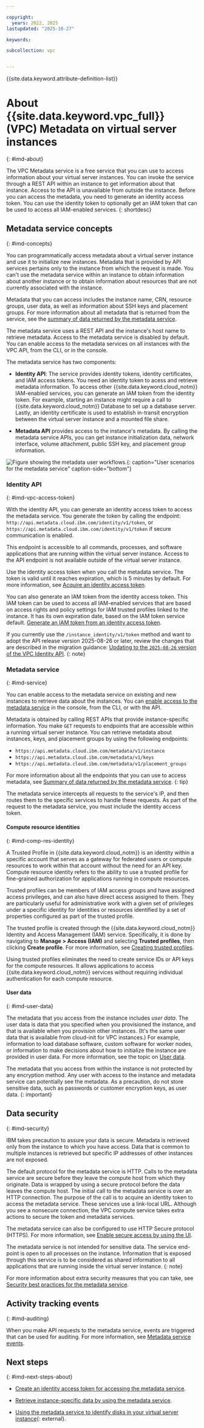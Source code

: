 ```yaml
---

copyright:
  years: 2022, 2025
lastupdated: "2025-10-27"

keywords:

subcollection: vpc


---
```


{{site.data.keyword.attribute-definition-list}}

# About {{site.data.keyword.vpc_full}} (VPC) Metadata on virtual server instances
{: #imd-about}

The VPC Metadata service is a free service that you can use to access information about your virtual server instances. You can invoke the service through a REST API within an instance to get information about that instance. Access to the API is unavailable from outside the instance. Before you can access the metadata, you need to generate an identity access token. You can use the identity token to optionally get an IAM token that can be used to access all IAM-enabled services.
{: shortdesc}

## Metadata service concepts
{: #imd-concepts}

You can programmatically access metadata about a virtual server instance and use it to initialize new instances. Metadata that is provided by API services pertains only to the instance from which the request is made. You can't use the metadata service within an instance to obtain information about another instance or to obtain information about resources that are not currently associated with the instance.

Metadata that you can access includes the instance name, CRN, resource groups, user data, as well as information about SSH keys and placement groups. For more information about all metadata that is returned from the service, see the [summary of data returned by the metadata service](/docs/vpc?topic=vpc-imd-metadata-summary).

The metadata service uses a REST API and the instance's host name to retrieve metadata. Access to the metadata service is disabled by default. You can enable access to the metadata services on all instances with the VPC API, from the CLI, or in the console.

The metadata service has two components:

* **Identity API**: The service provides identity tokens, identity certificates, and IAM access tokens. You need an identity token to acess and retrieve metadata information. To access other {{site.data.keyword.cloud_notm}} IAM-enabled services, you can generate an IAM token from the identity token. For example, starting an instance might require a call to {{site.data.keyword.cloud_notm}} Database to set up a database server. Lastly, an identity certificate is used to establish in-transit encryption between the virtual server instance and a mounted file share.

* **Metadata API** provides access to the instance's metadata. By calling the metadata service APIs, you can get instance initialization data, network interface, volume attachment, public SSH key, and placement group information.

![Figure showing the metadata user workflows.](/images/metadata-service-user-workflow.png "Figure showing the metadata user workflows."){: caption="User scenarios for the metadata service" caption-side="bottom"}

### Identity API
{: #imd-vpc-access-token}

With the identity API, you can generate an identity access token to access the metadata service. You generate the token by calling the endpoint: `http://api.metadata.cloud.ibm.com/identity/v1/token`, or `https://api.metadata.cloud.ibm.com/identity/v1/token` if secure communication is enabled.

This endpoint is accessible to all commands, processes, and software applications that are running within the virtual server instance. Access to the API endpoint is not available outside of the virtual server instance.

Use the identity access token when you call the metadata service. The token is valid until it reaches expiration, which is 5 minutes by default. For more information, see [Acquire an identity access token](/docs/vpc?topic=vpc-imd-identity-operations#imd-json-token).

You can also generate an IAM token from the identity access token. This IAM token can be used to access all IAM-enabled services that are based on access rights and policy settings for IAM trusted profiles linked to the instance. It has its own expiration date, based on the IAM token service default. [Generate an IAM token from an identity access token](/docs/vpc?topic=vpc-imd-identity-operations#imd-token-exchange).

If you currently use the `/instance_identity/v1/token` method and want to adopt the API release version 2025-08-26 or later, review the changes that are described in the migration guidance: [Updating to the `2025-08-26` version of the VPC Identity API](/docs/vpc?topic=vpc-2025-08-26-migration-metadata-identity).
{: note}

### Metadata service
{: #imd-service}

You can enable access to the metadata service on existing and new instances to retrieve data about the instances. You can [enable access to the metadata service](/docs/vpc?topic=vpc-imd-configure-service&interface=ui#imd-metadata-service-enable) in the console, from the CLI, or with the API.

Metadata is obtained by calling REST APIs that provide instance-specific information. You make `GET` requests to endpoints that are accessible within a running virtual server instance. You can retrieve metadata about instances, keys, and placement groups by using the following endpoints:

* `https://api.metadata.cloud.ibm.com/metadata/v1/instance`
* `https://api.metadata.cloud.ibm.com/metadata/v1/keys`
* `https://api.metadata.cloud.ibm.com/metadata/v1/placement_groups`

For more information about all the endpoints that you can use to access metadata, see [Summary of data returned by the metadata service](/docs/vpc?topic=vpc-imd-metadata-summary).
{: tip}

The metadata service intercepts all requests to the service's IP, and then routes them to the specific services to handle these requests. As part of the request to the metadata service, you must include the identity access token.

#### Compute resource identities
{: #imd-comp-res-identity}

A Trusted Profile in {{site.data.keyword.cloud_notm}} is an identity within a specific account that serves as a gateway for federated users or compute resources to work within that account without the need for an API key. Compute resource identity refers to the ability to use a trusted profile for fine-grained authorization for applications running in compute resources.

Trusted profiles can be members of IAM access groups and have assigned access privileges, and can also have direct access assigned to them. They are particularly useful for administrative work with a given set of privileges under a specific identity for identities or resources identified by a set of properties configured as part of the trusted profile.

The trusted profile is created through the {{site.data.keyword.cloud_notm}} Identity and Access Management (IAM) service. Specifically, it is done by navigating to **Manage > Access (IAM)** and selecting **Trusted profiles**, then clicking **Create profile**. For more information, see [Creating trusted profiles](/docs/account?topic=account-create-trusted-profile).

Using trusted profiles eliminates the need to create service IDs or API keys for the compute resources. It allows applications to access {{site.data.keyword.cloud_notm}} services without requiring individual authentication for each compute resource.

#### User data
{: #imd-user-data}

The metadata that you access from the instance includes _user data_. The user data is data that you specified when you provisioned the instance, and that is available when you provision other instances. (It's the same user data that is available from cloud-init for VPC instances.) For example, information to load database software, custom software for worker nodes, or information to make decisions about how to initialize the instance are provided in user data. For more information, see the topic on [User data](/docs/vpc?topic=vpc-user-data).

The metadata that you access from within the instance is not protected by any encryption method. Any user with access to the instance and metadata service can potentially see the metadata. As a precaution, do not store sensitive data, such as passwords or customer encryption keys, as user data.
{: important}

## Data security
{: #imd-security}

IBM takes precaution to assure your data is secure. Metadata is retrieved only from the instance to which you have access. Data that is common to multiple instances is retrieved but specific IP addresses of other instances are not exposed.

The default protocol for the metadata service is HTTP. Calls to the metadata service are secure before they leave the compute host from which they originate. Data is wrapped by using a secure protocol before the data leaves the compute host. The initial call to the metadata service is over an HTTP connection. The purpose of the call is to acquire an identity token to access the metadata service. These services use a link-local URL. Although you see a nonsecure connection, the VPC compute service takes extra actions to secure the token and metadata services.

The metadata service can also be configured to use HTTP Secure protocol (HTTPS). For more information, see [Enable secure access by using the UI](/docs/vpc?topic=vpc-imd-configure-service&interface=ui#secure-access-ui).

The metadata service is not intended for sensitive data. The service end-point is open to all processes on the instance. Information that is exposed through this service is to be considered as shared information to all applications that are running inside the virtual server instance.
{: note}

For more information about extra security measures that you can take, see [Security best practices for the metadata service](/docs/vpc?topic=vpc-imd-security-best-practices).

## Activity tracking events
{: #imd-auditing}

When you make API requests to the metadata service, events are triggered that can be used for auditing. For more information, see [Metadata service events](/docs/vpc?topic=vpc-at_events#events-metadata).

## Next steps
{: #imd-next-steps-about}

* [Create an identity access token for accessing the metadata service](/docs/vpc?topic=vpc-imd-identity-operations).

* [Retrieve instance-specific data by using the metadata service](/docs/vpc?topic=vpc-imd-access-instance-metadata).

* [Using the metadata service to identify disks in your virtual server instance](https://www.ibm.com/products/tutorials/using-the-metadata-service-to-identify-disks-in-your-vsi-with-ibm-cloud-vpc){: external}.
